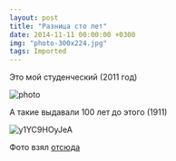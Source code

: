 ```yaml
---
layout: post
title: "Разница сто лет"
date: 2014-11-11 00:00:00 +0300
img: "photo-300x224.jpg"
tags: Imported
---
```


Это мой студенческий (2011 год)

![photo](/blog/assets/img/photo-300x224.jpg)

А такие выдавали 100 лет до этого (1911)

![y1YC9HOyJeA](/blog/assets/img/y1YC9HOyJeA-300x300.jpg)

Фото взял [отсюда](http://vk.com/lissoff?w=wall303506_60432)